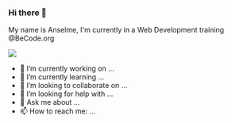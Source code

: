### Hi there 👋

My name is Anselme,
I'm currently in a Web Development training @BeCode.org

<img src="{https://img.shields.io/badge/CSS3-1572B6?style=for-the-badge&logo=css3&logoColor=white}" />


- 🔭 I’m currently working on ...
- 🌱 I’m currently learning ...
- 👯 I’m looking to collaborate on ...
- 🤔 I’m looking for help with ...
- 💬 Ask me about ...
- 📫 How to reach me: ...
